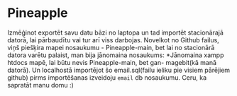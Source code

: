 # Pineapple
Izmēģinot exportēt savu datu bāzi no laptopa un tad importēt stacionārajā datorā, lai pārbaudītu vai tur arī viss darbojas.
Novelkot no Github failus, viņš piešķira mapei nosaukumu - Pineapple-main, bet lai no stacionārā datora varētu palaist, man bija jānomaina nosaukums:
*Jānomaina xampp htdocs mapē, lai būtu nevis Pineapple-main, bet gan- magebit(kā manā datorā).
Un localhostā importējot šo email.sql(failu ieliku pie visiem pārējiem github) pirms importēšanas izveidoju `email` db nosaukumu.
Ceru, ka sapratāt manu domu :)
